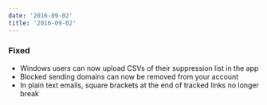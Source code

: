 ```yaml
---
date: '2016-09-02'
title: '2016-09-02'
---
```


### Fixed

* Windows users can now upload CSVs of their suppression list in the app
* Blocked sending domains can now be removed from your account
* In plain text emails, square brackets at the end of tracked links no longer break


